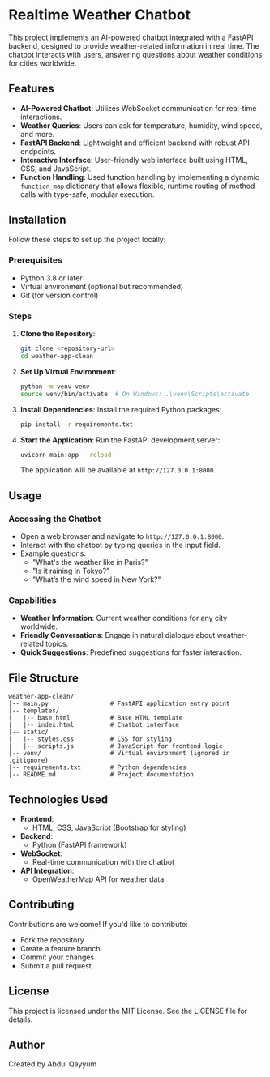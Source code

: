 # Realtime Weather Chatbot

This project implements an AI-powered chatbot integrated with a FastAPI backend, designed to provide weather-related information in real time. The chatbot interacts with users, answering questions about weather conditions for cities worldwide.

## Features

- **AI-Powered Chatbot**: Utilizes WebSocket communication for real-time interactions.
- **Weather Queries**: Users can ask for temperature, humidity, wind speed, and more.
- **FastAPI Backend**: Lightweight and efficient backend with robust API endpoints.
- **Interactive Interface**: User-friendly web interface built using HTML, CSS, and JavaScript.
- **Function Handling**: Used function handling by implementing a dynamic `function_map` dictionary that allows flexible, runtime routing of method calls with type-safe, modular execution.

## Installation

Follow these steps to set up the project locally:

### Prerequisites
- Python 3.8 or later
- Virtual environment (optional but recommended)
- Git (for version control)

### Steps

1. **Clone the Repository**:
   ```bash
   git clone <repository-url>
   cd weather-app-clean
   ```

2. **Set Up Virtual Environment**:
   ```bash
   python -m venv venv
   source venv/bin/activate  # On Windows: .\venv\Scripts\activate
   ```

3. **Install Dependencies**:
   Install the required Python packages:
   ```bash
   pip install -r requirements.txt
   ```

4. **Start the Application**:
   Run the FastAPI development server:
   ```bash
   uvicorn main:app --reload
   ```
   The application will be available at `http://127.0.0.1:8000`.

## Usage

### Accessing the Chatbot
- Open a web browser and navigate to `http://127.0.0.1:8000`.
- Interact with the chatbot by typing queries in the input field.
- Example questions:
  - "What's the weather like in Paris?"
  - "Is it raining in Tokyo?"
  - "What’s the wind speed in New York?"

### Capabilities
- **Weather Information**: Current weather conditions for any city worldwide.
- **Friendly Conversations**: Engage in natural dialogue about weather-related topics.
- **Quick Suggestions**: Predefined suggestions for faster interaction.

## File Structure

```
weather-app-clean/
|-- main.py                 # FastAPI application entry point
|-- templates/
|   |-- base.html           # Base HTML template
|   |-- index.html          # Chatbot interface
|-- static/
|   |-- styles.css          # CSS for styling
|   |-- scripts.js          # JavaScript for frontend logic
|-- venv/                   # Virtual environment (ignored in .gitignore)
|-- requirements.txt        # Python dependencies
|-- README.md               # Project documentation
```

## Technologies Used

- **Frontend**:
  - HTML, CSS, JavaScript (Bootstrap for styling)
- **Backend**:
  - Python (FastAPI framework)
- **WebSocket**:
  - Real-time communication with the chatbot
- **API Integration**:
  - OpenWeatherMap API for weather data

## Contributing

Contributions are welcome! If you'd like to contribute:
- Fork the repository
- Create a feature branch
- Commit your changes
- Submit a pull request

## License

This project is licensed under the MIT License. See the LICENSE file for details.

## Author

Created by Abdul Qayyum

